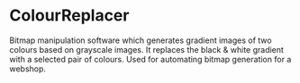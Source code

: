 # ColourReplacer

Bitmap manipulation software which generates gradient images of two colours based on grayscale images. It replaces the black & white gradient with a selected pair of colours. Used for automating bitmap generation for a webshop.
